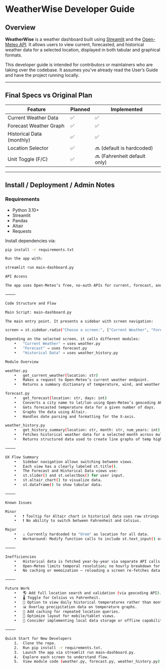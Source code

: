 # WeatherWise Developer Guide

## Overview

**WeatherWise** is a weather dashboard built using [Streamlit](https://streamlit.io) and the [Open-Meteo API](https://open-meteo.com/). It allows users to view current, forecasted, and historical weather data for a selected location, displayed in both tabular and graphical formats.

This developer guide is intended for contributors or maintainers who are taking over the codebase. It assumes you’ve already read the User’s Guide and have the project running locally.

---

## Final Specs vs Original Plan

| Feature                    | Planned | Implemented |
|---------------------------|---------|-------------|
| Current Weather Data      | ✅      | ✅          |
| Forecast Weather Graph    | ✅      | ✅          |
| Historical Data (monthly) | ✅      | ✅          |
| Location Selector         | ✅      | 🔜 (default is hardcoded) |
| Unit Toggle (F/C)         | ✅      | 🔜 (Fahrenheit default only) |

---

## Install / Deployment / Admin Notes

### Requirements

- Python 3.10+
- Streamlit
- Pandas
- Altair
- Requests

Install dependencies via:

```bash
pip install -r requirements.txt

Run the app with:

streamlit run main-dashboard.py

API Access

The app uses Open-Meteo’s free, no-auth APIs for current, forecast, and historical weather data. No API key is required.

⸻

Code Structure and Flow

Main Script: main-dashboard.py

The main entry point. It presents a sidebar with screen navigation:

screen = st.sidebar.radio("Choose a screen:", ["Current Weather", "Forecast", "Historical Data"])

Depending on the selected screen, it calls different modules:
	•	"Current Weather" → uses weather.py
	•	"Forecast" → uses forecast.py
	•	"Historical Data" → uses weather_history.py

Module Overview

weather.py
	•	get_current_weather(location: str)
	•	Makes a request to Open-Meteo’s current weather endpoint.
	•	Returns a summary dictionary of temperature, wind, and weather code.

forecast.py
	•	get_forecast(location: str, days: int)
	•	Converts a city name to lat/lon using Open-Meteo’s geocoding API.
	•	Gets forecasted temperature data for a given number of days.
	•	Graphs the data using Altair.
	•	Handles date parsing and formatting for the X-axis.

weather_history.py
	•	get_history_summary(location: str, month: str, num_years: int)
	•	Fetches historical weather data for a selected month across multiple past years.
	•	Returns structured data used to create line graphs of temp highs/lows.

⸻

UX Flow Summary
	•	Sidebar navigation allows switching between views.
	•	Each view has a clearly labeled st.title().
	•	The Forecast and Historical Data views use:
	•	st.slider() and st.selectbox() for user input.
	•	st.altair_chart() to visualize data.
	•	st.dataframe() to show tabular data.

⸻

Known Issues

Minor
	•	❗ Tooltip for Altair chart in historical data uses raw strings ('year') which may display strangely unless explicitly cast/formatted.
	•	❗ No ability to switch between Fahrenheit and Celsius.

Major
	•	⚠️ Currently hardcoded to "Orem" as location for all data.
	•	Workaround: Modify function calls to include st.text_input() or location lookup logic.

⸻

Inefficiencies
	•	Historical data is fetched year-by-year via separate API calls — this may be slow for large year ranges.
	•	Open-Meteo limits temporal resolution; no hourly breakdown for historical data.
	•	No caching or memoization — reloading a screen re-fetches data each time.

⸻

Future Work
	•	🌎 Add full location search and validation (via geocoding API).
	•	🌡 Toggle for Celsius vs Fahrenheit.
	•	📆 Option to view daily historical temperatures rather than monthly summaries.
	•	📊 Overlay precipitation data on temperature graphs.
	•	💾 Add caching for repeated location queries.
	•	📱 Optimize layout for mobile/tablet views.
	•	🧠 Consider implementing local data storage or offline capabilities for demo purposes.

⸻

Quick Start for New Developers
	1.	Clone the repo.
	2.	Run pip install -r requirements.txt.
	3.	Launch the app via streamlit run main-dashboard.py.
	4.	Explore each screen to understand flow.
	5.	View module code (weather.py, forecast.py, weather_history.py) to understand API structure.
